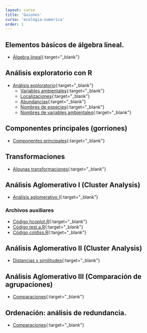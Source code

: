 ```yaml
---
layout: curso
title: 'Guiones'
curso: 'ecologia-numerica'
order: 1
---
```


## Elementos básicos de álgebra lineal.

* [Álgebra lineal](./guiones/algebra_lineal.html){:target="_blank"}

## Análisis exploratorio con R

* [Análisis exploratorio](./guiones/ecologiaPeces.html){:target="_blank"}
   - [Variables ambientales](./bases_datos/ambientales.xlsx){:target="_blank"}
   - [Localizaciones](./bases_datos/localidades.xlsx){:target="_blank"}
   - [Abundancias](./bases_datos/peces.xlsx){:target="_blank"}
   - [Nombres de especies](./bases_datos/nombresdeespecies.xlsx){:target="_blank"}
   - [Nombres de variables ambientales](./bases_datos/Nombresdevariablesambientales.xlsx){:target="_blank"}

## Componentes principales (gorriones)

* [Componentes principales](./guiones/gorriones.html){:target="_blank"}

## Transformaciones 

* [Algunas transformaciones](./guiones/ecologiaPeces2.html){:target="_blank"}

## Análisis Aglomerativo I (Cluster Analysis)

* [Análisis aglomerativo I](./guiones/cluster1.html){:target="_blank"}

### Archivos auxiliares

* [Código hcoplot.R](./guiones/hcoplot.R){:target="_blank"}
* [Código test.a.R](./guiones/test.a.R){:target="_blank"}
* [Código coldiss.R](./guiones/coldiss.R){:target="_blank"}


## Análisis Aglomerativo II (Cluster Analysis)

* [Distancias y similitudes](./guiones/distancias_disimilitudes_matriz_discrepancia.html){:target="_blank"}

## Análisis Aglomerativo III (Comparación de agrupaciones)

* [Comparaciones](./guiones/cluster3.html){:target="_blank"}

## Ordenación: análisis de redundancia.

* [Comparaciones](./guiones/rda.html){:target="_blank"}
